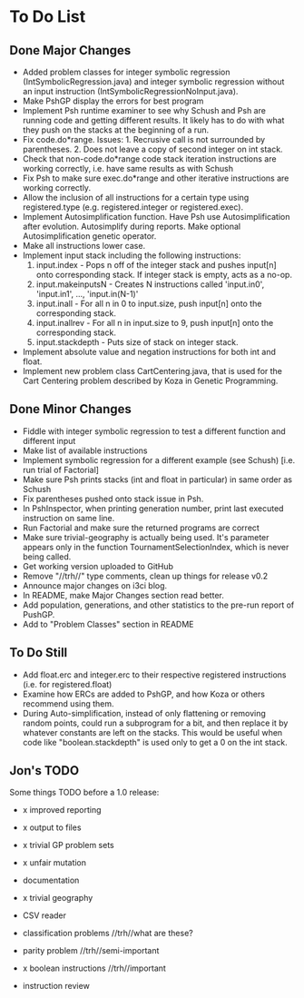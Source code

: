 To Do List
==========

Done Major Changes
------------------
- Added problem classes for integer symbolic regression (IntSymbolicRegression.java) and integer symbolic regression without an input instruction (IntSymbolicRegressionNoInput.java).
- Make PshGP display the errors for best program
- Implement Psh runtime examiner to see why Schush and Psh are running code and getting different results. It likely has to do with what they push on the stacks at the beginning of a run.
- Fix code.do*range. Issues: 1. Recrusive call is not surrounded by parentheses. 2. Does not leave a copy of second integer on int stack.
- Check that non-code.do*range  code stack iteration instructions are working correctly, i.e. have same results as with Schush
- Fix Psh to make sure exec.do*range and other iterative instructions are working correctly.
- Allow the inclusion of all instructions for a certain type using registered.type (e.g. registered.integer or registered.exec).
- Implement Autosimplification function. Have Psh use Autosimplification after evolution. Autosimplify during reports. Make optional Autosimplification genetic operator.
- Make all instructions lower case.
- Implement input stack including the following instructions:
    1. input.index - Pops n off of the integer stack and pushes input[n] onto corresponding stack. If integer stack is empty, acts as a no-op.
    2. input.makeinputsN - Creates N instructions called 'input.in0', 'input.in1', ..., 'input.in(N-1)'
    3. input.inall - For all n in 0 to input.size, push input[n] onto the corresponding stack.
    4. input.inallrev - For all n in input.size to 9, push input[n] onto the corresponding stack.
    5. input.stackdepth - Puts size of stack on integer stack.
- Implement absolute value and negation instructions for both int and float.
- Implement new problem class CartCentering.java, that is used for the Cart Centering problem described by Koza in Genetic Programming.


Done Minor Changes
------------------
- Fiddle with integer symbolic regression to test a different function and different input
- Make list of available instructions
- Implement symbolic regression for a different example (see Schush) [i.e. run trial of Factorial]
- Make sure Psh prints stacks (int and float in particular) in same order as Schush
- Fix parentheses pushed onto stack issue in Psh.
- In PshInspector, when printing generation number, print last executed instruction on same line.
- Run Factorial and make sure the returned programs are correct
- Make sure trivial-geography is actually being used. It's parameter appears only in the function TournamentSelectionIndex, which is never being called.
- Get working version uploaded to GitHub
- Remove "//trh//" type comments, clean up things for release v0.2
- Announce major changes on i3ci blog.
- In README, make Major Changes section read better.
- Add population, generations, and other statistics to the pre-run report of PushGP.
- Add to "Problem Classes" section in README


To Do Still
-----------
- Add float.erc and integer.erc to their respective registered instructions (i.e. for registered.float)
- Examine how ERCs are added to PshGP, and how Koza or others recommend using them.
- During Auto-simplification, instead of only flattening or removing random points, could run a subprogram for a bit, and then replace it by whatever constants are left on the stacks. This would be useful when code like "boolean.stackdepth" is used only to get a 0 on the int stack.


Jon's TODO
----------

Some things TODO before a 1.0 release:

- x improved reporting
- x output to files
- x trivial GP problem sets
- x unfair mutation

- documentation
- x trivial geography
- CSV reader
- classification problems //trh//what are these?
- parity problem //trh//semi-important
- x boolean instructions //trh//important
- instruction review
